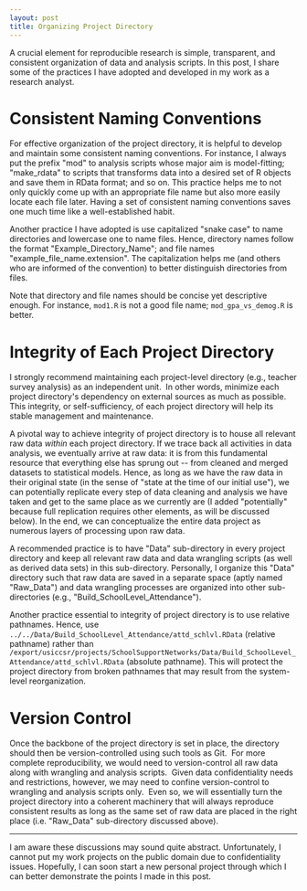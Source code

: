 ```yaml
---
layout: post
title: Organizing Project Directory
---
```


A crucial element for reproducible research is simple, transparent, and consistent organization of data and analysis scripts.  In this post, I share some of the practices I have adopted and developed in my work as a research analyst.

# Consistent Naming Conventions

For effective organization of the project directory, it is helpful to develop and maintain some consistent naming conventions.  For instance, I always put the prefix "mod" to analysis scripts whose major aim is model-fitting; "make_rdata" to scripts that transforms data into a desired set of R objects and save them in RData format; and so on.  This practice helps me to not only quickly come up with an appropriate file name but also more easily locate each file later.  Having a set of consistent naming conventions saves one much time like a well-established habit.

Another practice I have adopted is use capitalized "snake case" to name directories and lowercase one to name files.  Hence, directory names follow the format "Example_Directory_Name"; and file names "example_file_name.extension".  The capitalization helps me (and others who are informed of the convention) to better distinguish directories from files.

Note that directory and file names should be concise yet descriptive enough.  For instance, `mod1.R` is not a good file name; `mod_gpa_vs_demog.R` is better.

# Integrity of Each Project Directory

I strongly recommend maintaining each project-level directory (e.g., teacher survey analysis) as an independent unit.  In other words, minimize each project directory's dependency on external sources as much as possible.  This integrity, or self-sufficiency, of each project directory will help its stable management and maintenance.

A pivotal way to achieve integrity of project directory is to house all relevant raw data *within* each project directory.  If we trace back all activities in data analysis, we eventually arrive at raw data: it is from this fundamental resource that everything else has sprung out -- from cleaned and merged datasets to statistical models.  Hence, as long as we have the raw data in their original state (in the sense of "state at the time of our initial use"), we can potentially replicate every step of data cleaning and analysis we have taken and get to the same place as we currently are (I added "potentially" because full replication requires other elements, as will be discussed below).  In the end, we can conceptualize the entire data project as numerous layers of processing upon raw data.

A recommended practice is to have "Data" sub-directory in every project directory and keep all relevant raw data and data wrangling scripts (as well as derived data sets) in this sub-directory.  Personally, I organize this "Data" directory such that raw data are saved in a separate space (aptly named "Raw_Data") and data wrangling processes are organized into other sub-directories (e.g., "Build_SchoolLevel_Attendance").

Another practice essential to integrity of project directory is to use relative pathnames.  Hence, use `../../Data/Build_SchoolLevel_Attendance/attd_schlvl.RData` (relative pathname) rather than `/export/usiccsr/projects/SchoolSupportNetworks/Data/Build_SchoolLevel_Attendance/attd_schlvl.RData` (absolute pathname).  This will protect the project directory from broken pathnames that may result from the system-level reorganization.

# Version Control

Once the backbone of the project directory is set in place, the directory should then be version-controlled using such tools as Git.  For more complete reproducibility, we would need to version-control all raw data along with wrangling and analysis scripts.  Given data confidentiality needs and restrictions, however, we may need to confine version-control to wrangling and analysis scripts only.  Even so, we will essentially turn the project directory into a coherent machinery that will always reproduce consistent results as long as the same set of raw data are placed in the right place (i.e. "Raw_Data" sub-directory discussed above).

---

I am aware these discussions may sound quite abstract.  Unfortunately, I cannot put my work projects on the public domain due to confidentiality issues.  Hopefully, I can soon start a new personal project through which I can better demonstrate the points I made in this post.
